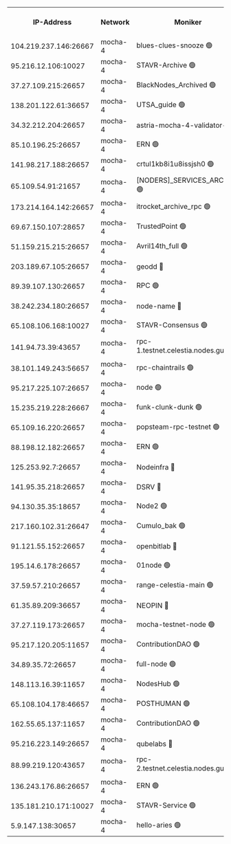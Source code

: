 


<table><tr><th>IP-Address</th><th>Network</th><th>Moniker</th><th>Latest Block Height</th><th>Earliest Block Height</th><th>Catching Up</th><th>Tx Index</th><th>Voting Power</th><th>Scan Time</th></tr><tr><td>104.219.237.146:26667</td><td>mocha-4</td><td>blues-clues-snooze 🟢</td><td>2907028</td><td>1</td><td>False</td><td>off</td><td>0</td><td>2024-10-13T04:50:56.833301724UTC</td></tr><tr><td>95.216.12.106:10027</td><td>mocha-4</td><td>STAVR-Archive 🟢</td><td>2907028</td><td>1</td><td>False</td><td>on</td><td>0</td><td>2024-10-13T04:51:03.445769189UTC</td></tr><tr><td>37.27.109.215:26657</td><td>mocha-4</td><td>BlackNodes_Archived 🟢</td><td>2907029</td><td>1</td><td>False</td><td>off</td><td>0</td><td>2024-10-13T04:51:07.993817395UTC</td></tr><tr><td>138.201.122.61:36657</td><td>mocha-4</td><td>UTSA_guide 🟢</td><td>2907029</td><td>1</td><td>False</td><td>on</td><td>0</td><td>2024-10-13T04:51:10.410028289UTC</td></tr><tr><td>34.32.212.204:26657</td><td>mocha-4</td><td>astria-mocha-4-validator-1 🔴</td><td>2907029</td><td>1</td><td>False</td><td>on</td><td>10509044</td><td>2024-10-13T04:51:10.752578385UTC</td></tr><tr><td>85.10.196.25:26657</td><td>mocha-4</td><td>ERN 🟢</td><td>2907029</td><td>1</td><td>False</td><td>off</td><td>0</td><td>2024-10-13T04:51:15.300702205UTC</td></tr><tr><td>141.98.217.188:26657</td><td>mocha-4</td><td>crtul1kb8i1u8issjsh0 🟢</td><td>2907030</td><td>1</td><td>False</td><td>on</td><td>0</td><td>2024-10-13T04:51:24.500537695UTC</td></tr><tr><td>65.109.54.91:21657</td><td>mocha-4</td><td>[NODERS]_SERVICES_ARCHIVE 🟢</td><td>2907032</td><td>1</td><td>False</td><td>on</td><td>0</td><td>2024-10-13T04:51:46.664435093UTC</td></tr><tr><td>173.214.164.142:26657</td><td>mocha-4</td><td>itrocket_archive_rpc 🟢</td><td>2907033</td><td>1</td><td>False</td><td>on</td><td>0</td><td>2024-10-13T04:51:56.257821148UTC</td></tr><tr><td>69.67.150.107:28657</td><td>mocha-4</td><td>TrustedPoint 🟢</td><td>2907034</td><td>1</td><td>False</td><td>on</td><td>0</td><td>2024-10-13T04:52:11.895098566UTC</td></tr><tr><td>51.159.215.215:26657</td><td>mocha-4</td><td>Avril14th_full 🟢</td><td>2907037</td><td>1</td><td>False</td><td>on</td><td>0</td><td>2024-10-13T04:52:46.731592733UTC</td></tr><tr><td>203.189.67.105:26657</td><td>mocha-4</td><td>geodd 🔴</td><td>2907037</td><td>1</td><td>False</td><td>on</td><td>100123</td><td>2024-10-13T04:52:49.659292956UTC</td></tr><tr><td>89.39.107.130:26657</td><td>mocha-4</td><td>RPC 🟢</td><td>2907038</td><td>1</td><td>False</td><td>on</td><td>0</td><td>2024-10-13T04:52:54.377572078UTC</td></tr><tr><td>38.242.234.180:26657</td><td>mocha-4</td><td>node-name 🔴</td><td>2894492</td><td>1</td><td>False</td><td>off</td><td>4051757</td><td>2024-10-13T04:52:58.858870583UTC</td></tr><tr><td>65.108.106.168:10027</td><td>mocha-4</td><td>STAVR-Consensus 🟢</td><td>2907040</td><td>1</td><td>False</td><td>on</td><td>0</td><td>2024-10-13T04:53:17.047841769UTC</td></tr><tr><td>141.94.73.39:43657</td><td>mocha-4</td><td>rpc-1.testnet.celestia.nodes.guru 🟢</td><td>2907040</td><td>1</td><td>False</td><td>off</td><td>0</td><td>2024-10-13T04:53:26.313787163UTC</td></tr><tr><td>38.101.149.243:56657</td><td>mocha-4</td><td>rpc-chaintrails 🟢</td><td>2907041</td><td>1</td><td>False</td><td>on</td><td>0</td><td>2024-10-13T04:53:36.538104961UTC</td></tr><tr><td>95.217.225.107:26657</td><td>mocha-4</td><td>node 🟢</td><td>2907041</td><td>1</td><td>False</td><td>on</td><td>0</td><td>2024-10-13T04:53:36.934198625UTC</td></tr><tr><td>15.235.219.228:26667</td><td>mocha-4</td><td>funk-clunk-dunk 🟢</td><td>2907042</td><td>1</td><td>False</td><td>off</td><td>0</td><td>2024-10-13T04:53:46.682264823UTC</td></tr><tr><td>65.109.16.220:26657</td><td>mocha-4</td><td>popsteam-rpc-testnet 🟢</td><td>2907043</td><td>1</td><td>False</td><td>on</td><td>0</td><td>2024-10-13T04:53:53.816417026UTC</td></tr><tr><td>88.198.12.182:26657</td><td>mocha-4</td><td>ERN 🟢</td><td>2907044</td><td>1</td><td>False</td><td>off</td><td>0</td><td>2024-10-13T04:54:12.612627497UTC</td></tr><tr><td>125.253.92.7:26657</td><td>mocha-4</td><td>Nodeinfra 🔴</td><td>2907031</td><td>2070001</td><td>False</td><td>on</td><td>500001</td><td>2024-10-13T04:51:31.597982603UTC</td></tr><tr><td>141.95.35.218:26657</td><td>mocha-4</td><td>DSRV 🔴</td><td>2907040</td><td>2070001</td><td>False</td><td>off</td><td>3881201</td><td>2024-10-13T04:53:26.568037034UTC</td></tr><tr><td>94.130.35.35:18657</td><td>mocha-4</td><td>Node2 🟢</td><td>2585030</td><td>2256001</td><td>False</td><td>on</td><td>0</td><td>2024-10-13T04:54:20.204752793UTC</td></tr><tr><td>217.160.102.31:26647</td><td>mocha-4</td><td>Cumulo_bak 🟢</td><td>2907039</td><td>2300001</td><td>False</td><td>on</td><td>0</td><td>2024-10-13T04:53:10.059090690UTC</td></tr><tr><td>91.121.55.152:26657</td><td>mocha-4</td><td>openbitlab 🔴</td><td>2907030</td><td>2533260</td><td>False</td><td>off</td><td>501058</td><td>2024-10-13T04:51:19.876829898UTC</td></tr><tr><td>195.14.6.178:26657</td><td>mocha-4</td><td>01node 🟢</td><td>2907037</td><td>2584501</td><td>False</td><td>on</td><td>0</td><td>2024-10-13T04:52:44.319374035UTC</td></tr><tr><td>37.59.57.210:26657</td><td>mocha-4</td><td>range-celestia-main 🟢</td><td>2907044</td><td>2589477</td><td>False</td><td>off</td><td>0</td><td>2024-10-13T04:54:15.448840229UTC</td></tr><tr><td>61.35.89.209:36657</td><td>mocha-4</td><td>NEOPIN 🔴</td><td>2907043</td><td>2592001</td><td>False</td><td>off</td><td>100001</td><td>2024-10-13T04:53:59.983859198UTC</td></tr><tr><td>37.27.119.173:26657</td><td>mocha-4</td><td>mocha-testnet-node 🟢</td><td>2907039</td><td>2631379</td><td>False</td><td>on</td><td>0</td><td>2024-10-13T04:53:16.649618892UTC</td></tr><tr><td>95.217.120.205:11657</td><td>mocha-4</td><td>ContributionDAO 🟢</td><td>2907041</td><td>2723055</td><td>False</td><td>on</td><td>0</td><td>2024-10-13T04:53:35.668956493UTC</td></tr><tr><td>34.89.35.72:26657</td><td>mocha-4</td><td>full-node 🟢</td><td>2907042</td><td>2766149</td><td>False</td><td>on</td><td>0</td><td>2024-10-13T04:53:41.530976172UTC</td></tr><tr><td>148.113.16.39:11657</td><td>mocha-4</td><td>NodesHub 🟢</td><td>2907035</td><td>2786101</td><td>False</td><td>on</td><td>0</td><td>2024-10-13T04:52:18.994193117UTC</td></tr><tr><td>65.108.104.178:46657</td><td>mocha-4</td><td>POSTHUMAN 🟢</td><td>2907032</td><td>2818501</td><td>False</td><td>off</td><td>0</td><td>2024-10-13T04:51:49.210126675UTC</td></tr><tr><td>162.55.65.137:11657</td><td>mocha-4</td><td>ContributionDAO 🟢</td><td>2907038</td><td>2830316</td><td>False</td><td>off</td><td>0</td><td>2024-10-13T04:52:54.074774407UTC</td></tr><tr><td>95.216.223.149:26657</td><td>mocha-4</td><td>qubelabs 🔴</td><td>2907044</td><td>2838021</td><td>False</td><td>on</td><td>64651388</td><td>2024-10-13T04:54:15.108603631UTC</td></tr><tr><td>88.99.219.120:43657</td><td>mocha-4</td><td>rpc-2.testnet.celestia.nodes.guru 🟢</td><td>2907039</td><td>2866275</td><td>False</td><td>on</td><td>0</td><td>2024-10-13T04:53:09.560708670UTC</td></tr><tr><td>136.243.176.86:26657</td><td>mocha-4</td><td>ERN 🟢</td><td>2907041</td><td>2886501</td><td>False</td><td>off</td><td>0</td><td>2024-10-13T04:53:28.971986325UTC</td></tr><tr><td>135.181.210.171:10027</td><td>mocha-4</td><td>STAVR-Service 🟢</td><td>2907040</td><td>2906001</td><td>False</td><td>on</td><td>0</td><td>2024-10-13T04:53:23.921551127UTC</td></tr><tr><td>5.9.147.138:30657</td><td>mocha-4</td><td>hello-aries 🟢</td><td>2907033</td><td>2906501</td><td>False</td><td>off</td><td>0</td><td>2024-10-13T04:52:02.815528583UTC</td></tr></table>